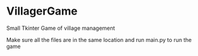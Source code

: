 # VillagerGame
Small Tkinter Game of village management

Make sure all the files are in the same location and run main.py to run the game
